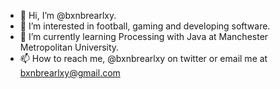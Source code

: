 - 👋 Hi, I’m @bxnbrearlxy.
- 👀 I’m interested in football, gaming and developing software.
- 🌱 I’m currently learning Processing with Java at Manchester Metropolitan University.
- 📫 How to reach me, @bxnbrearlxy on twitter or email me at bxnbrearlxy@gmail.com

<!---
bxnbrearlxy/bxnbrearlxy is a ✨ special ✨ repository because its `README.md` (this file) appears on your GitHub profile.
You can click the Preview link to take a look at your changes.
--->
